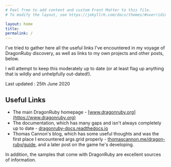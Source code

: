 ```yaml
---
# Feel free to add content and custom Front Matter to this file.
# To modify the layout, see https://jekyllrb.com/docs/themes/#overriding-theme-defaults

layout: home
title: 
permalink: /
---
```


I've tried to gather here all the useful links I've encountered in my voyage of DragonRuby 
discovery, as well as links to my own projects and other posts, below.

I will attempt to keep this moderately up to date (or at least flag up anything that is
wildly and unhelpfully out-dated!).

Last updated : 25th June 2020

Useful Links
------------

* The main DragonRuby homepage - [www.dragonruby.org](https://www.dragonruby.org)
* The documentation, which has many gaps and isn't always completely up to date - [dragonruby-docs.readthedocs.io](https://dragonruby-docs.readthedocs.io/en/latest/)
* Thomas Cannon's blog, which has some useful thoughts and was the first place I encountered args.grid properly - [thomascannon.me/dragon-ruby/guide](https://thomascannon.me/dragon-ruby/guide), and a later post on the game he's developing.

In addition, the samples that come with DragonRuby are excellent sources of information.
